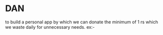 # DAN
to build a personal app by which we can donate the minimum of 1 rs which we waste daily for unnecessary needs. ex:- 
